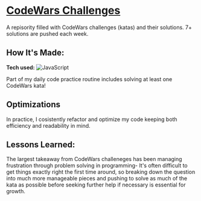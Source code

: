 # [CodeWars Challenges](https://github.com/errobicheau/CodeWars)
A repisority filled with CodeWars challenges (katas) and their solutions. 7+ solutions are pushed each week.

## How It's Made:

**Tech used:** ![JavaScript](https://img.shields.io/badge/javascript-%23323330.svg?style=for-the-badge&logo=javascript&logoColor=%23F7DF1E)

Part of my daily code practice routine includes solving at least one CodeWars kata!

## Optimizations

In practice, I cosistently refactor and optimize my code keeping both efficiency and readability in mind.  

## Lessons Learned:

The largest takeaway from CodeWars challeneges has been managing frustration through problem solving in programming- It's often difficult to get things exactly right the first time around, so breaking down the question into much more manageable pieces and pushing to solve as much of the kata as possible before seeking further help if necessary is essential for growth. 

